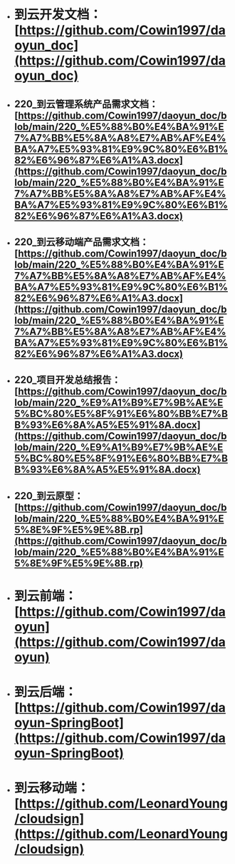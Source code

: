 + # 到云开发文档：[https://github.com/Cowin1997/daoyun_doc](https://github.com/Cowin1997/daoyun_doc)
- ## 220_到云管理系统产品需求文档：[https://github.com/Cowin1997/daoyun_doc/blob/main/220_%E5%88%B0%E4%BA%91%E7%A7%BB%E5%8A%A8%E7%AB%AF%E4%BA%A7%E5%93%81%E9%9C%80%E6%B1%82%E6%96%87%E6%A1%A3.docx](https://github.com/Cowin1997/daoyun_doc/blob/main/220_%E5%88%B0%E4%BA%91%E7%A7%BB%E5%8A%A8%E7%AB%AF%E4%BA%A7%E5%93%81%E9%9C%80%E6%B1%82%E6%96%87%E6%A1%A3.docx)
- ## 220_到云移动端产品需求文档：[https://github.com/Cowin1997/daoyun_doc/blob/main/220_%E5%88%B0%E4%BA%91%E7%A7%BB%E5%8A%A8%E7%AB%AF%E4%BA%A7%E5%93%81%E9%9C%80%E6%B1%82%E6%96%87%E6%A1%A3.docx](https://github.com/Cowin1997/daoyun_doc/blob/main/220_%E5%88%B0%E4%BA%91%E7%A7%BB%E5%8A%A8%E7%AB%AF%E4%BA%A7%E5%93%81%E9%9C%80%E6%B1%82%E6%96%87%E6%A1%A3.docx)
- ## 220_项目开发总结报告：[https://github.com/Cowin1997/daoyun_doc/blob/main/220_%E9%A1%B9%E7%9B%AE%E5%BC%80%E5%8F%91%E6%80%BB%E7%BB%93%E6%8A%A5%E5%91%8A.docx](https://github.com/Cowin1997/daoyun_doc/blob/main/220_%E9%A1%B9%E7%9B%AE%E5%BC%80%E5%8F%91%E6%80%BB%E7%BB%93%E6%8A%A5%E5%91%8A.docx)
- ## 220_到云原型：[https://github.com/Cowin1997/daoyun_doc/blob/main/220_%E5%88%B0%E4%BA%91%E5%8E%9F%E5%9E%8B.rp](https://github.com/Cowin1997/daoyun_doc/blob/main/220_%E5%88%B0%E4%BA%91%E5%8E%9F%E5%9E%8B.rp)
+ # 到云前端：[https://github.com/Cowin1997/daoyun](https://github.com/Cowin1997/daoyun)
+ # 到云后端：[https://github.com/Cowin1997/daoyun-SpringBoot](https://github.com/Cowin1997/daoyun-SpringBoot)
+ # 到云移动端：[https://github.com/LeonardYoung/cloudsign](https://github.com/LeonardYoung/cloudsign)	
